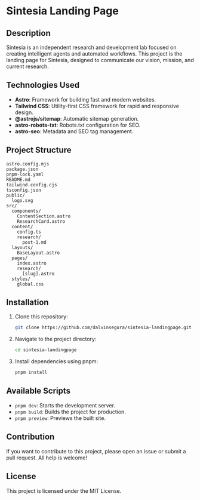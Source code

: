 # Sintesia Landing Page

## Description

Sintesia is an independent research and development lab focused on creating intelligent agents and automated workflows. This project is the landing page for Sintesia, designed to communicate our vision, mission, and current research.

## Technologies Used

- **Astro**: Framework for building fast and modern websites.
- **Tailwind CSS**: Utility-first CSS framework for rapid and responsive design.
- **@astrojs/sitemap**: Automatic sitemap generation.
- **astro-robots-txt**: Robots.txt configuration for SEO.
- **astro-seo**: Metadata and SEO tag management.

## Project Structure

```
astro.config.mjs
package.json
pnpm-lock.yaml
README.md
tailwind.config.cjs
tsconfig.json
public/
  logo.svg
src/
  components/
    ContentSection.astro
    ResearchCard.astro
  content/
    config.ts
    research/
      post-1.md
  layouts/
    BaseLayout.astro
  pages/
    index.astro
    research/
      [slug].astro
  styles/
    global.css
```

## Installation

1. Clone this repository:
   ```bash
   git clone https://github.com/dalvinsegura/sintesia-landingpage.git
   ```

2. Navigate to the project directory:
   ```bash
   cd sintesia-landingpage
   ```

3. Install dependencies using pnpm:
   ```bash
   pnpm install
   ```

## Available Scripts

- `pnpm dev`: Starts the development server.
- `pnpm build`: Builds the project for production.
- `pnpm preview`: Previews the built site.

## Contribution

If you want to contribute to this project, please open an issue or submit a pull request. All help is welcome!

## License

This project is licensed under the MIT License.